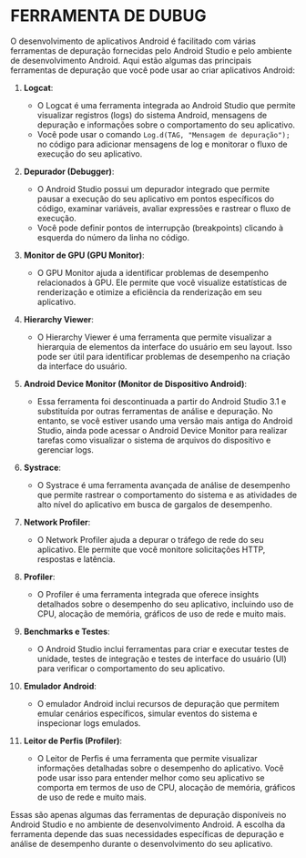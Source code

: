 # FERRAMENTA DE DUBUG
O desenvolvimento de aplicativos Android é facilitado com várias ferramentas de depuração fornecidas pelo Android Studio e pelo ambiente de desenvolvimento Android. Aqui estão algumas das principais ferramentas de depuração que você pode usar ao criar aplicativos Android:

1. **Logcat**:
   - O Logcat é uma ferramenta integrada ao Android Studio que permite visualizar registros (logs) do sistema Android, mensagens de depuração e informações sobre o comportamento do seu aplicativo.
   - Você pode usar o comando `Log.d(TAG, "Mensagem de depuração");` no código para adicionar mensagens de log e monitorar o fluxo de execução do seu aplicativo.

2. **Depurador (Debugger)**:
   - O Android Studio possui um depurador integrado que permite pausar a execução do seu aplicativo em pontos específicos do código, examinar variáveis, avaliar expressões e rastrear o fluxo de execução.
   - Você pode definir pontos de interrupção (breakpoints) clicando à esquerda do número da linha no código.

3. **Monitor de GPU (GPU Monitor)**:
   - O GPU Monitor ajuda a identificar problemas de desempenho relacionados à GPU. Ele permite que você visualize estatísticas de renderização e otimize a eficiência da renderização em seu aplicativo.

4. **Hierarchy Viewer**:
   - O Hierarchy Viewer é uma ferramenta que permite visualizar a hierarquia de elementos da interface do usuário em seu layout. Isso pode ser útil para identificar problemas de desempenho na criação da interface do usuário.

5. **Android Device Monitor (Monitor de Dispositivo Android)**:
   - Essa ferramenta foi descontinuada a partir do Android Studio 3.1 e substituída por outras ferramentas de análise e depuração. No entanto, se você estiver usando uma versão mais antiga do Android Studio, ainda pode acessar o Android Device Monitor para realizar tarefas como visualizar o sistema de arquivos do dispositivo e gerenciar logs.

6. **Systrace**:
   - O Systrace é uma ferramenta avançada de análise de desempenho que permite rastrear o comportamento do sistema e as atividades de alto nível do aplicativo em busca de gargalos de desempenho.

7. **Network Profiler**:
   - O Network Profiler ajuda a depurar o tráfego de rede do seu aplicativo. Ele permite que você monitore solicitações HTTP, respostas e latência.

8. **Profiler**:
   - O Profiler é uma ferramenta integrada que oferece insights detalhados sobre o desempenho do seu aplicativo, incluindo uso de CPU, alocação de memória, gráficos de uso de rede e muito mais.

9. **Benchmarks e Testes**:
   - O Android Studio inclui ferramentas para criar e executar testes de unidade, testes de integração e testes de interface do usuário (UI) para verificar o comportamento do seu aplicativo.

10. **Emulador Android**:
    - O emulador Android inclui recursos de depuração que permitem emular cenários específicos, simular eventos do sistema e inspecionar logs emulados.

11. **Leitor de Perfis (Profiler)**:
    - O Leitor de Perfis é uma ferramenta que permite visualizar informações detalhadas sobre o desempenho do aplicativo. Você pode usar isso para entender melhor como seu aplicativo se comporta em termos de uso de CPU, alocação de memória, gráficos de uso de rede e muito mais.

Essas são apenas algumas das ferramentas de depuração disponíveis no Android Studio e no ambiente de desenvolvimento Android. A escolha da ferramenta depende das suas necessidades específicas de depuração e análise de desempenho durante o desenvolvimento do seu aplicativo.
